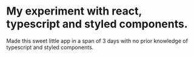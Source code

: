 # My experiment with react, typescript and styled components.
Made this sweet little app in a span of 3 days with no prior knowledge of typescript and styled components.
